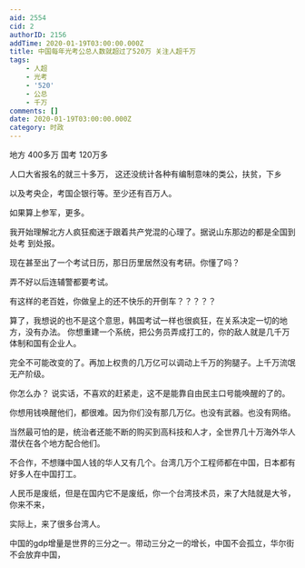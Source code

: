 ```yaml
---
aid: 2554
cid: 2
authorID: 2156
addTime: 2020-01-19T03:00:00.000Z
title: 中国每年光考公总人数就超过了520万 关注人超千万
tags:
    - 人超
    - 光考
    - '520'
    - 公总
    - 千万
comments: []
date: 2020-01-19T03:00:00.000Z
category: 时政
---
```


地方 400多万 国考 120万多

人口大省报名的就三十多万， 这还没统计各种有编制意味的类公，扶贫，下乡

以及考央企，考国企银行等。至少还有百万人。

如果算上参军，更多。

我开始理解北方人疯狂痴迷于跟着共产党混的心理了。据说山东那边的都是全国到处考 到处报。

现在甚至出了一个考试日历，那日历里居然没有考研。你懂了吗？

弄不好以后连辅警都要考试。

有这样的老百姓，你做皇上的还不快乐的开倒车？？？？？

算了，我想说的也不是这个意思，韩国考试一样也很疯狂，在关系决定一切的地方，没有办法。 你想重建一个系统，把公务员弄成打工的，你的敌人就是几千万体制和国有企业人。

完全不可能改变的了。再加上权贵的几万亿可以调动上千万的狗腿子。上千万流氓无产阶级。

你怎么办？ 说实话，不喜欢的赶紧走，这不是能靠自由民主口号能唤醒的了的。

你想用钱唤醒他们，都很难。因为你们没有那几万亿。也没有武器。也没有网络。

当然最可怕的是，统治者还能不断的购买到高科技和人才，全世界几十万海外华人潜伏在各个地方配合他们。

不合作，不想赚中国人钱的华人又有几个。台湾几万个工程师都在中国，日本都有好多人在中国打工。

人民币是废纸，但是在国内它不是废纸，你一个台湾技术员，来了大陆就是大爷，你来不来，

实际上，来了很多台湾人。

中国的gdp增量是世界的三分之一。带动三分之一的增长，中国不会孤立，华尔街不会放弃中国，
